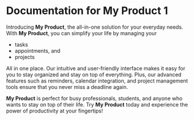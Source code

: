# Documentation for My Product 1

Introducing **My Product**, the all-in-one solution for your everyday needs. With **My Product**, you can simplify your life by managing your

* tasks
* appointments, and
* projects

All in one place. Our intuitive and user-friendly interface makes it easy for you to stay organized and stay on top of everything. Plus, our advanced features such as reminders, calendar integration, and project management tools ensure that you never miss a deadline again.

**My Product** is perfect for busy professionals, students, and anyone who wants to stay on top of their life. Try **My Product** today and experience the power of productivity at your fingertips!
